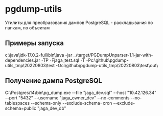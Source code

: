 # pgdump-utils

Утилиты для преобразования дампов PostgreSQL - раскладывания по папкам, по объектам

## Примеры запуска

c:\java\jdk-17.0.2-full\bin\java -jar ../target/PGDumpUnparser-1.1-jar-with-dependencies.jar -TP -Fjaga_test.sql -T -Pc:\github\pgdump-utils\_tmp\20220803\test -Oc:\github\pgdump-utils\_tmp\20220803\test\out\

## Получение дампа PostgreSQL

C:\Postgres\14\bin\pg_dump.exe --file "jaga_dev.sql" --host "10.42.126.34" --port "5432" --username "jaga_owner_dev" --no-comments --no-tablespaces --schema-only --exclude-schema=cron --exclude-schema=public "jaga_dev_db"